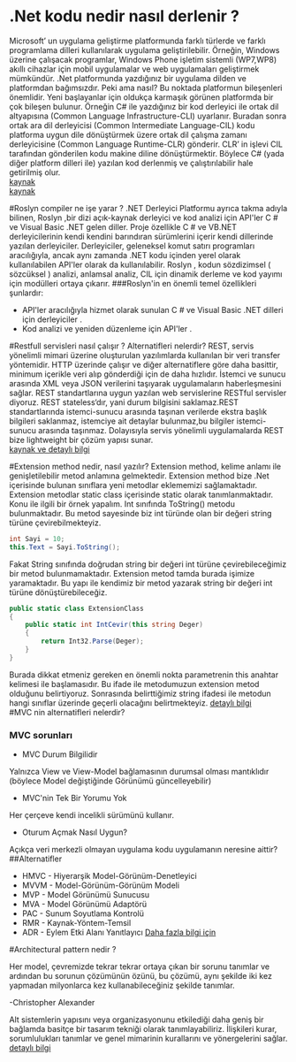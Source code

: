 # .Net kodu nedir nasıl derlenir ?

Microsoft’ un uygulama geliştirme platformunda farklı türlerde ve farklı programlama dilleri kullanılarak uygulama geliştirilebilir.
Örneğin, Windows üzerine çalışacak programlar, Windows Phone işletim sistemli (WP7,WP8) akıllı cihazlar için mobil uygulamalar ve web uygulamaları geliştirmek mümkündür.
.Net platformunda yazdığınız bir uygulama dilden ve platformdan bağımsızdır. Peki ama nasıl? Bu noktada platformun bileşenleri önemlidir. Yeni başlayanlar için oldukça karmaşık 
görünen platformda bir çok bileşen bulunur.
Örneğin C# ile yazdığınız bir kod derleyici ile ortak dil altyapısına (Common Language Infrastructure-CLI) uyarlanır.
Buradan sonra ortak ara dil derleyicisi (Common Intermediate Language-CIL) kodu platforma uygun dile dönüştürmek üzere ortak dil çalışma zamanı derleyicisine
(Common Language Runtime-CLR)  gönderir. CLR’ in işlevi CIL tarafından gönderilen kodu makine diline dönüştürmektir.
Böylece C# (yada diğer platform dilleri ile) yazılan kod derlenmiş ve çalıştırılabilir hale getirilmiş olur.  
[kaynak](https://www.teknologweb.com/microsoft-net-nedir)  
[kaynak](https://www.youtube.com/watch?v=MNywsguVPsc)

#Roslyn compiler ne işe yarar ?
.NET Derleyici Platformu ayrıca takma adıyla bilinen, Roslyn ,bir dizi açık-kaynak derleyici ve kod analizi için API'ler C # ve Visual Basic .NET gelen diller.
Proje özellikle C # ve VB.NET derleyicilerinin kendi kendini barındıran sürümlerini içerir
kendi dillerinde yazılan derleyiciler. Derleyiciler, geleneksel komut satırı programları aracılığıyla, ancak aynı zamanda .NET kodu içinden yerel olarak kullanılabilen
API'ler olarak da kullanılabilir. Roslyn , kodun sözdizimsel ( sözcüksel ) analizi, anlamsal analiz, CIL için dinamik derleme ve kod yayımı için modülleri ortaya çıkarır.
###Roslyn'in en önemli temel özellikleri şunlardır: 
- API'ler aracılığıyla hizmet olarak sunulan C # ve Visual Basic .NET dilleri için derleyiciler .
- Kod analizi ve yeniden düzenleme için API'ler .

#Restfull servisleri  nasıl çalışır ? Alternatifleri nelerdir?
REST, servis yönelimli mimari üzerine oluşturulan yazılımlarda kullanılan bir veri transfer yöntemidir. 
HTTP üzerinde çalışır ve diğer alternatiflere göre daha basittir, minimum içerikle veri alıp gönderdiği için de daha hızlıdır. 
İstemci ve sunucu arasında XML veya JSON verilerini taşıyarak uygulamaların haberleşmesini sağlar. 
REST standartlarına uygun yazılan web servislerine RESTful servisler diyoruz.
REST stateless‘dır, yani durum bilgisini saklamaz.REST standartlarında istemci-sunucu arasında taşınan verilerde ekstra başlık bilgileri saklanmaz, 
istemciye ait detaylar bulunmaz,bu bilgiler istemci-sunucu arasında taşınmaz. Dolayısıyla servis yönelimli uygulamalarda REST bize lightweight bir çözüm yapısı sunar.  
[kaynak ve detaylı bilgi](http://devnot.com/2016/rest-mimarisi-ve-restful-servisler/)

#Extension method nedir, nasıl yazılır?
Extension method, kelime anlamı ile genişletilebilir metod anlamına gelmektedir. Extension method bize .Net içerisinde bulunan sınıflara yeni metodlar eklememizi sağlamaktadır. 
Extension metodlar static class içerisinde static olarak tanımlanmaktadır.
Konu ile ilgili bir örnek yapalım. Int sınıfında ToString() metodu bulunmaktadır. Bu metod sayesinde biz int türünde olan bir değeri string türüne çevirebilmekteyiz.
```c#
int Sayi = 10;  
this.Text = Sayi.ToString();  
```
Fakat String sınıfında doğrudan string bir değeri int türüne çevirebileceğimiz bir metod bulunmamaktadır. Extension metod tamda burada işimize yaramaktadır.
Bu yapı ile kendimiz bir metod yazarak string bir değeri int türüne dönüştürebileceğiz.
```c#
public static class ExtensionClass  
{  
    public static int IntCevir(this string Deger)  
    {  
        return Int32.Parse(Deger);  
    }  
}  
```
Burada dikkat etmeniz gereken en önemli nokta parametrenin this anahtar kelimesi ile başlamasıdır. Bu ifade ile metodumuzun extension metod olduğunu belirtiyoruz. 
Sonrasında belirttiğimiz string ifadesi ile metodun hangi sınıflar üzerinde geçerli olacağını belirtmekteyiz.
[detaylı bilgi](https://www.hikmetokumus.com/makale/24/csharp-ile-extension-metod-kullanimi)  
#MVC nin alternatifleri nelerdir?
### MVC sorunları
- MVC Durum Bilgilidir

Yalnızca View ve View-Model bağlamasının durumsal olması mantıklıdır (böylece Model değiştiğinde Görünümü güncelleyebilir)

- MVC'nin Tek Bir Yorumu Yok

Her çerçeve kendi incelikli sürümünü kullanır.

- Oturum Açmak Nasıl Uygun?

Açıkça veri merkezli olmayan uygulama kodu uygulamanın neresine aittir?
 ##Alternatifler
 - HMVC - Hiyerarşik Model-Görünüm-Denetleyici
 - MVVM - Model-Görünüm-Görünüm Modeli
 - MVP - Model Görünümü Sunucusu
 - MVA - Model Görünümü Adaptörü
 - PAC - Sunum Soyutlama Kontrolü
 - RMR - Kaynak-Yöntem-Temsil
 - ADR - Eylem Etki Alanı Yanıtlayıcı
  [Daha fazla bilgi için](https://blog.ircmaxell.com/2014/11/alternatives-to-mvc.html)  
 
 #Architectural pattern nedir ?
 
Her model, çevremizde tekrar tekrar ortaya çıkan bir sorunu tanımlar ve ardından bu sorunun çözümünün özünü, 
bu çözümü, aynı şekilde iki kez yapmadan milyonlarca kez kullanabileceğiniz şekilde tanımlar.

-Christopher Alexander

Alt sistemlerin yapısını veya organizasyonunu etkilediği daha geniş bir bağlamda basitçe bir tasarım tekniği olarak tanımlayabiliriz.
İlişkileri kurar, sorumlulukları tanımlar ve genel mimarinin kurallarını ve yönergelerini sağlar.
[detaylı bilgi](https://towardsdatascience.com/10-common-software-architectural-patterns-in-a-nutshell-a0b47a1e9013)  

